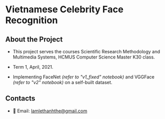 # Vietnamese Celebrity Face Recognition

## About the Project

- This project serves the courses Scientific Research Methodology and Multimedia Systems, HCMUS Computer Science Master K30 class.

- Term 1, April, 2021.

- Implementing FaceNet *(refer to "v1_fixed" notebook)* and VGGFace *(refer to "v2" notebook)* on a self-built dataset.

## Contacts

- :email: Email: lamlethanhthe@gmail.com